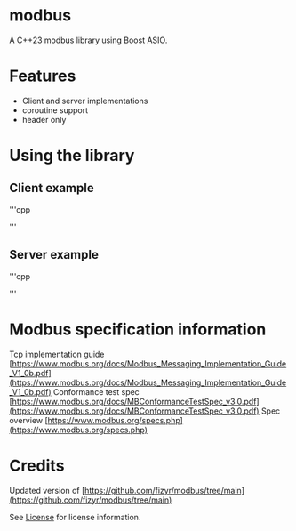 # modbus

A C++23 modbus library using Boost ASIO.


# Features
- Client and server implementations
- coroutine support
- header only

# Using the library

## Client example
'''cpp

'''

## Server example
'''cpp

'''

# Modbus specification information
Tcp implementation guide [https://www.modbus.org/docs/Modbus_Messaging_Implementation_Guide_V1_0b.pdf](https://www.modbus.org/docs/Modbus_Messaging_Implementation_Guide_V1_0b.pdf)
Conformance test spec [https://www.modbus.org/docs/MBConformanceTestSpec_v3.0.pdf](https://www.modbus.org/docs/MBConformanceTestSpec_v3.0.pdf)
Spec overview [https://www.modbus.org/specs.php](https://www.modbus.org/specs.php)

# Credits
Updated version of [https://github.com/fizyr/modbus/tree/main](https://github.com/fizyr/modbus/tree/main)

See [License](LICENSE.md) for license information.